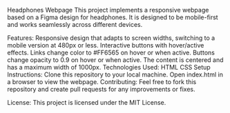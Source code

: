 Headphones Webpage
This project implements a responsive webpage based on a Figma design for headphones. It is designed to be mobile-first and works seamlessly across different devices.

Features:
Responsive design that adapts to screen widths, switching to a mobile version at 480px or less.
Interactive buttons with hover/active effects.
Links change color to #FF6565 on hover or when active.
Buttons change opacity to 0.9 on hover or when active.
The content is centered and has a maximum width of 1000px.
Technologies Used:
HTML
CSS
Setup Instructions:
Clone this repository to your local machine.
Open index.html in a browser to view the webpage.
Contributing:
Feel free to fork this repository and create pull requests for any improvements or fixes.

License:
This project is licensed under the MIT License.
